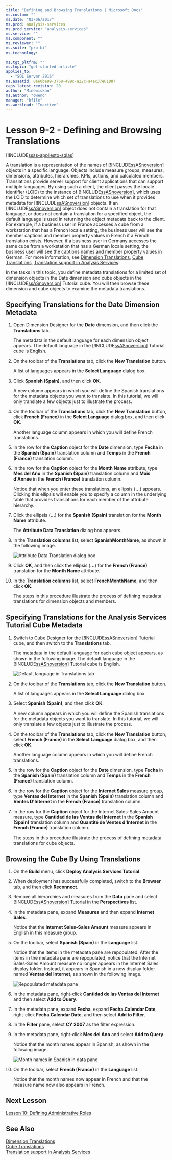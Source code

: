 ```yaml
---
title: "Defining and Browsing Translations | Microsoft Docs"
ms.custom: ""
ms.date: "03/06/2017"
ms.prod: analysis-services
ms.prod_service: "analysis-services"
ms.service: ""
ms.component: ""
ms.reviewer: ""
ms.suite: "pro-bi"
ms.technology: 
  
ms.tgt_pltfrm: ""
ms.topic: "get-started-article"
applies_to: 
  - "SQL Server 2016"
ms.assetid: 0e60be99-3768-499c-a22c-a4ec37e61887
caps.latest.revision: 20
author: "Minewiskan"
ms.author: "owend"
manager: "kfile"
ms.workload: "Inactive"
---
```

# Lesson 9-2 - Defining and Browsing Translations
[!INCLUDE[ssas-appliesto-sqlas](../includes/ssas-appliesto-sqlas.md)]

A translation is a representation of the names of [!INCLUDE[ssASnoversion](../includes/ssasnoversion-md.md)] objects in a specific language. Objects include measure groups, measures, dimensions, attributes, hierarchies, KPIs, actions, and calculated members. Translations provide server support for client applications that can support multiple languages. By using such a client, the client passes the locale identifier (LCID) to the instance of [!INCLUDE[ssASnoversion](../includes/ssasnoversion-md.md)], which uses the LCID to determine which set of translations to use when it provides metadata for [!INCLUDE[ssASnoversion](../includes/ssasnoversion-md.md)] objects. If an [!INCLUDE[ssASnoversion](../includes/ssasnoversion-md.md)] object does not contain a translation for that language, or does not contain a translation for a specified object, the default language is used in returning the object metadata back to the client. For example, if a business user in France accesses a cube from a workstation that has a French locale setting, the business user will see the member captions and member property values in French if a French translation exists. However, if a business user in Germany accesses the same cube from a workstation that has a German locale setting, the business user will see the captions names and member property values in German. For more information, see [Dimension Translations](../analysis-services/multidimensional-models-olap-logical-dimension-objects/dimension-translations.md), [Cube Translations](../analysis-services/multidimensional-models-olap-logical-cube-objects/cube-translations.md), [Translation support in Analysis Services](../analysis-services/translation-support-in-analysis-services.md).  
  
In the tasks in this topic, you define metadata translations for a limited set of dimension objects in the Date dimension and cube objects in the [!INCLUDE[ssASnoversion](../includes/ssasnoversion-md.md)] Tutorial cube. You will then browse these dimension and cube objects to examine the metadata translations.  
  
## Specifying Translations for the Date Dimension Metadata  
  
1.  Open Dimension Designer for the **Date** dimension, and then click the **Translations** tab.  
  
    The metadata in the default language for each dimension object appears. The default language in the [!INCLUDE[ssASnoversion](../includes/ssasnoversion-md.md)] Tutorial cube is English.  
  
2.  On the toolbar of the **Translations** tab, click the **New Translation** button.  
  
    A list of languages appears in the **Select Language** dialog box.  
  
3.  Click **Spanish (Spain)**, and then click **OK**.  
  
    A new column appears in which you will define the Spanish translations for the metadata objects you want to translate. In this tutorial, we will only translate a few objects just to illustrate the process.  
  
4.  On the toolbar of the **Translations** tab, click the **New Translation** button, click **French (France)** in the **Select Language** dialog box, and then click **OK**.  
  
    Another language column appears in which you will define French translations.  
  
5.  In the row for the **Caption** object for the **Date** dimension, type **Fecha** in the **Spanish (Spain)** translation column and **Temps** in the **French (France)** translation column.  
  
6.  In the row for the **Caption** object for the **Month Name** attribute, type **Mes del Año** in the **Spanish (Spain)** translation column and **Mois d'Année** in the **French (France)** translation column.  
  
    Notice that when you enter these translations, an ellipsis (**…**) appears. Clicking this ellipsis will enable you to specify a column in the underlying table that provides translations for each member of the attribute hierarchy.  
  
7.  Click the ellipsis (**…**) for the **Spanish (Spain)** translation for the **Month Name** attribute.  
  
    The **Attribute Data Translation** dialog box appears.  
  
8.  In the **Translation columns** list, select **SpanishMonthName**, as shown in the following image.  
  
    ![Attribute Data Translation dialog box](../analysis-services/media/l9-translations-4.gif "Attribute Data Translation dialog box")  
  
9. Click **OK**, and then click the ellipsis (**…**) for the **French (France)** translation for the **Month Name** attribute.  
  
10. In the **Translation columns** list, select **FrenchMonthName**, and then click **OK**.  
  
    The steps in this procedure illustrate the process of defining metadata translations for dimension objects and members.  
  
## Specifying Translations for the Analysis Services Tutorial Cube Metadata  
  
1.  Switch to Cube Designer for the [!INCLUDE[ssASnoversion](../includes/ssasnoversion-md.md)] Tutorial cube, and then switch to the **Translations** tab.  
  
    The metadata in the default language for each cube object appears, as shown in the following image. The default language in the [!INCLUDE[ssASnoversion](../includes/ssasnoversion-md.md)] Tutorial cube is English.  
  
    ![Default language in Translations tab](../analysis-services/media/l9-translations-5.gif "Default language in Translations tab")  
  
2.  On the toolbar of the **Translations** tab, click the **New Translation** button.  
  
    A list of languages appears in the **Select Language** dialog box.  
  
3.  Select **Spanish (Spain)**, and then click **OK**.  
  
    A new column appears in which you will define the Spanish translations for the metadata objects you want to translate. In this tutorial, we will only translate a few objects just to illustrate the process.  
  
4.  On the toolbar of the **Translations** tab, click the **New Translation** button, select **French (France)** in the **Select Language** dialog box, and then click **OK**.  
  
    Another language column appears in which you will define French translations.  
  
5.  In the row for the **Caption** object for the **Date** dimension, type **Fecha** in the **Spanish (Spain)** translation column and **Temps** in the **French (France)** translation column.  
  
6.  In the row for the **Caption** object for the **Internet Sales** measure group, type **Ventas del lnternet** in the **Spanish (Spain)** translation column and **Ventes D'Internet** in the **French (France)** translation column.  
  
7.  In the row for the **Caption** object for the Internet Sales-Sales Amount measure, type **Cantidad de las Ventas del Internet** in the **Spanish (Spain)** translation column and **Quantité de Ventes d'Internet** in the **French (France)** translation column.  
  
    The steps in this procedure illustrate the process of defining metadata translations for cube objects.  
  
## Browsing the Cube By Using Translations  
  
1.  On the **Build** menu, click **Deploy Analysis Services Tutorial**.  
  
2.  When deployment has successfully completed, switch to the **Browser** tab, and then click **Reconnect**.  
  
3.  Remove all hierarchies and measures from the **Data** pane and select [!INCLUDE[ssASnoversion](../includes/ssasnoversion-md.md)] Tutorial in the **Perspectives** list.  
  
4.  In the metadata pane, expand **Measures** and then expand **Internet Sales**.  
  
    Notice that the **Internet Sales-Sales Amount** measure appears in English in this measure group.  
  
5.  On the toolbar, select **Spanish (Spain)** in the **Language** list.  
  
    Notice that the items in the metadata pane are repopulated. After the items in the metadata pane are repopulated, notice that the Internet Sales-Sales Amount measure no longer appears in the Internet Sales display folder. Instead, it appears in Spanish in a new display folder named **Ventas del lnternet**, as shown in the following image.  
  
    ![Repopulated metadata pane](../analysis-services/media/l9-translations-6.gif "Repopulated metadata pane")  
  
6.  In the metadata pane, right-click **Cantidad de las Ventas del Internet** and then select **Add to Query**.  
  
7.  In the metadata pane, expand **Fecha**, expand **Fecha.Calendar Date**, right-click **Fecha.Calendar Date**, and then select **Add to Filter**.  
  
8.  In the **Filter** pane, select **CY 2007** as the filter expression.  
  
9. In the metadata pane, right-click **Mes del Ano** and select **Add to Query**.  
  
    Notice that the month names appear in Spanish, as shown in the following image.  
  
    ![Month names in Spanish in data pane](../analysis-services/media/l9-translations-7.gif "Month names in Spanish in data pane")  
  
10. On the toolbar, select **French (France)** in the **Language** list.  
  
    Notice that the month names now appear in French and that the measure name now also appears in French.  
  
## Next Lesson  
[Lesson 10: Defining Administrative Roles](../analysis-services/lesson-10-defining-administrative-roles.md)  
  
## See Also  
[Dimension Translations](../analysis-services/multidimensional-models-olap-logical-dimension-objects/dimension-translations.md)  
[Cube Translations](../analysis-services/multidimensional-models-olap-logical-cube-objects/cube-translations.md)  
[Translation support in Analysis Services](../analysis-services/translation-support-in-analysis-services.md)  
  
  
  
